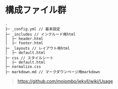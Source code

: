 # 構成ファイル群
	.
	├─ _config.yml // 基本設定
	├─ _includes // インクルード用html
	│  ├─ header.html
	│  ├─ footer.html
	├─ _layouts // レイアウト用html
	│  ├─ default.html
	├─ css // スタイルシート
	│  ├─ default.html
	├─ normalize.css
	├─ markdown.md // マークダウンページ用markdown
> https://github.com/mojombo/jekyll/wiki/Usage
